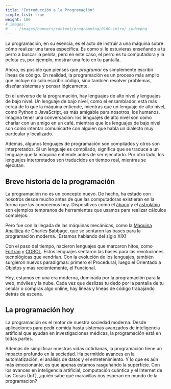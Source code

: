 ```yaml
---
title: "Introducción a la Programación"
simple_list: true
weight: 100
# images:
#   - /images/banners/content/programming/0100-intro/_indexpng
---
```


La programación, en su esencia, es el acto de instruir a una máquina sobre cómo realizar una tarea específica. Es como si le estuvieras enseñando a tu perro a buscar la pelota, pero en este caso, el perro es tu computadora y la pelota es, por ejemplo, mostrar una foto en tu pantalla.

Ahora, es posible que pienses que *programar* es simplemente escribir líneas de código. En realidad, la programación es un proceso más amplio que incluye no solo escribir código, sino también resolver problemas, diseñar sistemas y pensar lógicamente.

En el universo de la programación, hay lenguajes de alto nivel y lenguajes de bajo nivel. Un lenguaje de bajo nivel, como el ensamblador, está más cerca de lo que la máquina entiende, mientras que un lenguaje de alto nivel, como Python o JavaScript, es más amigable para nosotros, los humanos. Imagina tener una conversación: los lenguajes de alto nivel son como charlar con un amigo en un café, mientras que los lenguajes de bajo nivel son como intentar comunicarte con alguien que habla un dialecto muy particular y localizado.

Además, algunos lenguajes de programación son compilados y otros son interpretados. Si un lenguaje es compilado, significa que se traduce a un lenguaje que la máquina entiende antes de ser ejecutado. Por otro lado, los lenguajes interpretados son traducidos en tiempo real, mientras se ejecutan.

## Breve historia de la programación

La programación no es un concepto nuevo. De hecho, ha estado con nosotros desde mucho antes de que las computadoras existieran en la forma que las conocemos hoy. Dispositivos como el [ábaco](https://es.wikipedia.org/wiki/%C3%81baco) y el [astrolabio](https://es.wikipedia.org/wiki/Astrolabio) son ejemplos tempranos de herramientas que usamos para realizar cálculos complejos.

Pero fue con la llegada de las máquinas mecánicas, como la [Máquina Analítica](https://es.wikipedia.org/wiki/M%C3%A1quina_anal%C3%ADtica) de Charles Babbage, que se sentaron las bases para la programación moderna. ¡Estamos hablando del siglo XIX!

Con el paso del tiempo, nacieron lenguajes que marcaron hitos, como [Fortran](https://es.wikipedia.org/wiki/Fortran) y [COBOL](https://es.wikipedia.org/wiki/COBOL). Estos lenguajes sentaron las bases para las revoluciones tecnológicas que vendrían. Con la evolución de los lenguajes, también surgieron nuevos paradigmas: primero el Procedural, luego el Orientado a Objetos y más recientemente, el Funcional.

Hoy, estamos en una era moderna, dominada por la programación para la web, móviles y la nube. Cada vez que deslizas tu dedo por la pantalla de tu celular o compras algo online, hay líneas y líneas de código trabajando detrás de escena.

## La programación hoy

La programación es el motor de nuestra sociedad moderna. Desde aplicaciones para pedir comida hasta sistemas avanzados de inteligencia artificial que ayudan en investigaciones médicas, la programación está en todas partes.

Además de simplificar nuestras vidas cotidianas, la programación tiene un impacto profundo en la sociedad. Ha permitido avances en la automatización, el análisis de datos y el entretenimiento. Y lo que es aún más emocionante, es que apenas estamos rasguñando la superficie. Con los avances en inteligencia artificial, computación cuántica y el Internet de las Cosas (IoT), ¿quién sabe qué maravillas nos esperan en mundo de la programación?
